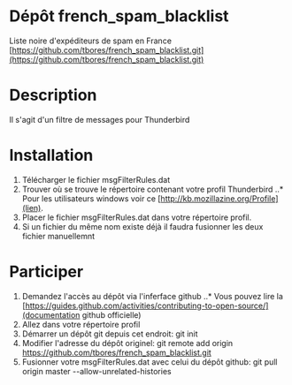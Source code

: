 # Dépôt french_spam_blacklist
Liste noire d'expéditeurs de spam en France
[https://github.com/tbores/french_spam_blacklist.git](https://github.com/tbores/french_spam_blacklist.git)

# Description
Il s'agit d'un filtre de messages pour Thunderbird

# Installation
1. Télécharger le fichier msgFilterRules.dat
2. Trouver où se trouve le répertoire contenant votre profil Thunderbird
..* Pour les utilisateurs windows voir ce [http://kb.mozillazine.org/Profile](lien).
3. Placer le fichier msgFilterRules.dat dans votre répertoire profil.
4. Si un fichier du même nom existe déjà il faudra fusionner les deux fichier manuellemnt


# Participer
1. Demandez l'accès au dépôt via l'inferface github
..* Vous pouvez lire la [https://guides.github.com/activities/contributing-to-open-source/](documentation github officielle)
2. Allez dans votre répertoire profil
3. Démarrer un dépôt git depuis cet endroit: git init
4. Modifier l'adresse du dépôt originel: git remote add origin https://github.com/tbores/french_spam_blacklist.git
5. Fusionner votre msgFilterRules.dat avec celui du dépôt github: git pull origin master --allow-unrelated-histories


